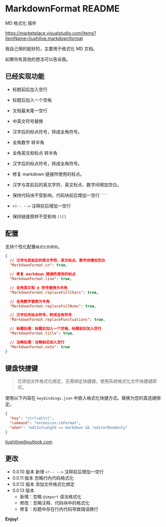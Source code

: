 # MarkdownFormat README

MD 格式化 插件

<https://marketplace.visualstudio.com/items?itemName=liushilive.markdownformat>

我自己用的挺好的，主要用于格式化 MD 文档。

如果你有其他的想法可以告诉我。

## 已经实现功能

* 标题前后加入空行

* 标题后加入一个空格

* 文档最末尾一空行

* 中英文符号替换

* 汉字后的标点符号，转成全角符号。

* 全角数字 转半角

* 全角英文和标点 转半角

* 汉字后的标点符号，转成全角符号。

* 修复 markdown 链接所使用的标点。

* 汉字与其前后的英文字符、英文标点、数字间增加空白。

* 保持代码块不受影响，代码块前后增加一空行 ` ``` `

* `<!-- -->` 注释前后增加一空行

* 保持链接原样不受影响  `()[]`

## 配置

支持个性化配置`格式化的规则`。

```json
{
  // 汉字与其前后的英文字符、英文标点、数字间增加空白
  "MarkdownFormat.cn": true,

  // 修复 markdown 链接所使用的标点
  "MarkdownFormat.line": true,

  // 全角英文和 @ 符号替换为半角
  "MarkdownFormat.replaceFullChars": true,

  // 全角数字替换为半角
  "MarkdownFormat.replaceFullNums": true,

  // 汉字后的标点符号，转成全角符号
  "MarkdownFormat.replacePunctuations": true,

  // 标题处理：标题后加入一个空格、标题前后加入空行
  "MarkdownFormat.title": true,

  // 注释处理：注释前后加入空行
  "MarkdownFormat.note": true
}
```

## 键盘快捷键

>已添加文件格式化绑定，无需绑定快捷键，使用系统格式化文件快捷键即可。

使用以下内容在 `keybindings.json` 中嵌入格式化快捷方式。替换为您的首选键绑定。

```json
{
  "key": "ctrl+alt+l",
  "command": "extension.reFormat",
  "when": "editorLangId == markdown && !editorReadonly"
}
```

<liushilive@outlook.com>

## 更改

* 0.0.10 版本 新增 `<!-- -->` 注释前后增加一空行
* 0.0.11 版本 忽略行内代码格式化
* 0.0.12 版本 添加文件格式化绑定
* 0.0.13 版本
  * 新增：忽略 `@import` 语法格式化
  * 修改：忽略注释、代码块中的格式化
  * 修复：标题中存在行内代码导致错误换行

**Enjoy!**
